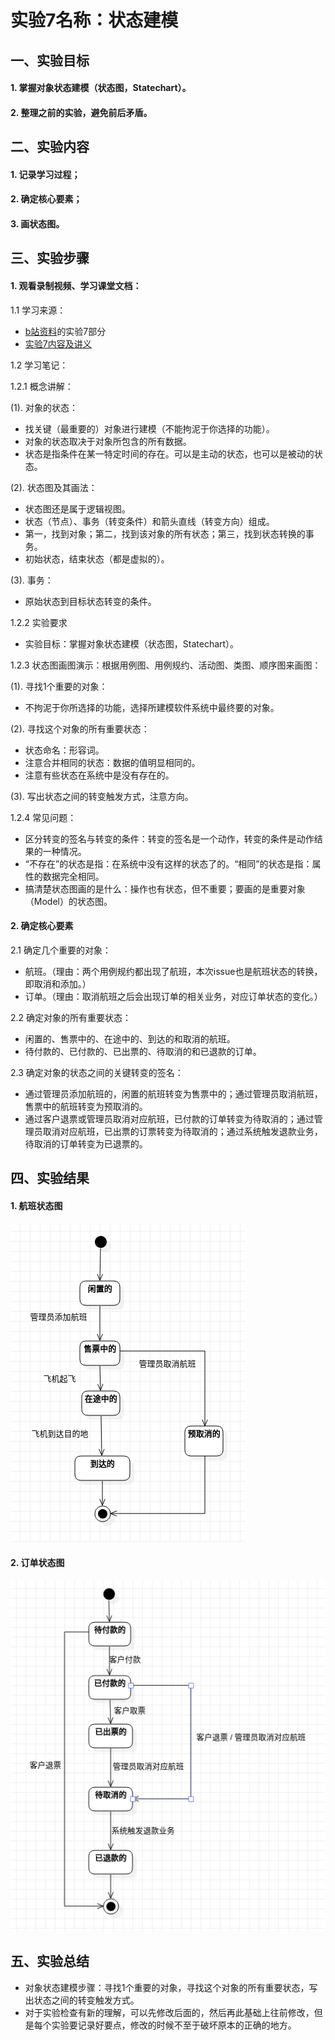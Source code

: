 # 实验7名称：状态建模

## 一、实验目标

#### 1. 掌握对象状态建模（状态图，Statechart）。
#### 2. 整理之前的实验，避免前后矛盾。

## 二、实验内容

#### 1. 记录学习过程；
#### 2. 确定核心要素；
#### 3. 画状态图。

## 三、实验步骤

#### 1. 观看录制视频、学习课堂文档：

1.1 学习来源：
- [b站资料](https://space.bilibili.com/44472532/)的实验7部分
- [实验7内容及讲义](https://github.com/hzuapps/uml-modeling-2020/issues/7)

1.2 学习笔记：

1.2.1 概念讲解：

(1). 对象的状态：
- 找关键（最重要的）对象进行建模（不能拘泥于你选择的功能）。
- 对象的状态取决于对象所包含的所有数据。
- 状态是指条件在某一特定时间的存在。可以是主动的状态，也可以是被动的状态。

(2). 状态图及其画法：
- 状态图还是属于逻辑视图。
- 状态（节点）、事务（转变条件）和箭头直线（转变方向）组成。
- 第一，找到对象；第二，找到该对象的所有状态；第三，找到状态转换的事务。
- 初始状态，结束状态（都是虚拟的）。

(3). 事务：
- 原始状态到目标状态转变的条件。

1.2.2 实验要求

- 实验目标：掌握对象状态建模（状态图，Statechart）。

1.2.3 状态图画图演示：根据用例图、用例规约、活动图、类图、顺序图来画图：

(1). 寻找1个重要的对象：
- 不拘泥于你所选择的功能，选择所建模软件系统中最终要的对象。

(2). 寻找这个对象的所有重要状态：
- 状态命名：形容词。
- 注意合并相同的状态：数据的值明显相同的。
- 注意有些状态在系统中是没有存在的。

(3). 写出状态之间的转变触发方式，注意方向。

1.2.4 常见问题：
- 区分转变的签名与转变的条件：转变的签名是一个动作，转变的条件是动作结果的一种情况。
- “不存在”的状态是指：在系统中没有这样的状态了的。“相同”的状态是指：属性的数据完全相同。
- 搞清楚状态图画的是什么：操作也有状态，但不重要；要画的是重要对象（Model）的状态图。

#### 2. 确定核心要素

2.1 确定几个重要的对象：
- 航班。（理由：两个用例规约都出现了航班，本次issue也是航班状态的转换，即取消和添加。）
- 订单。（理由：取消航班之后会出现订单的相关业务，对应订单状态的变化。）

2.2 确定对象的所有重要状态：
- 闲置的、售票中的、在途中的、到达的和取消的航班。
- 待付款的、已付款的、已出票的、待取消的和已退款的订单。

2.3 确定对象的状态之间的关键转变的签名：
- 通过管理员添加航班的，闲置的航班转变为售票中的；通过管理员取消航班，售票中的航班转变为预取消的。
- 通过客户退票或管理员取消对应航班，已付款的订单转变为待取消的；通过管理员取消对应航班，已出票的订票转变为待取消的；通过系统触发退款业务，待取消的订单转变为已退票的。

## 四、实验结果

#### 1. 航班状态图

![StatechartDiagram1](./lab7_StatechartDiagram1.png)

#### 2. 订单状态图

![StatechartDiagram2](./lab7_StatechartDiagram2.png)

## 五、实验总结
- 对象状态建模步骤：寻找1个重要的对象，寻找这个对象的所有重要状态，写出状态之间的转变触发方式。
- 对于实验检查有新的理解，可以先修改后面的，然后再此基础上往前修改，但是每个实验要记录好要点，修改的时候不至于破坏原本的正确的地方。
